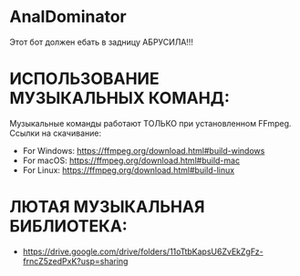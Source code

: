 # AnalDominator

Этот бот должен ебать в задницу АБРУСИЛА!!!

# ИСПОЛЬЗОВАНИЕ МУЗЫКАЛЬНЫХ КОМАНД:
Музыкальные команды работают ТОЛЬКО при установленном FFmpeg.
Ссылки на скачивание: 
- For Windows: https://ffmpeg.org/download.html#build-windows
- For macOS: https://ffmpeg.org/download.html#build-mac
- For Linux: https://ffmpeg.org/download.html#build-linux

# ЛЮТАЯ МУЗЫКАЛЬНАЯ БИБЛИОТЕКА:
- https://drive.google.com/drive/folders/11oTtbKapsU6ZvEkZgFz-frncZ5zedPxK?usp=sharing
